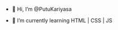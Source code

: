 - 👋 Hi, I’m @PutuKariyasa

- 🌱 I’m currently learning HTML | CSS | JS


<!---
PutuKariyasa/PutuKariyasa is a ✨ special ✨ repository because its `README.md` (this file) appears on your GitHub profile.
You can click the Preview link to take a look at your changes.
--->
